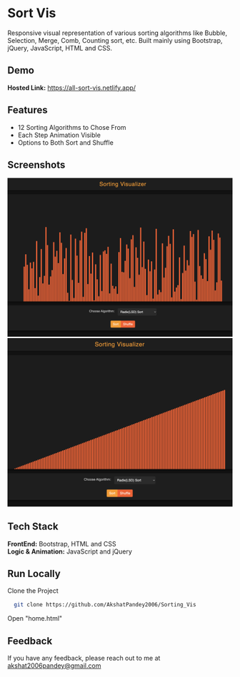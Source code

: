 
# Sort Vis

Responsive visual representation of various sorting algorithms like Bubble, Selection, Merge, Comb, Counting sort, etc. Built mainly using Bootstrap, jQuery, JavaScript, HTML and CSS.

## Demo

**Hosted Link:** https://all-sort-vis.netlify.app/  


## Features

- 12 Sorting Algorithms to Chose From
- Each Step Animation Visible
- Options to Both Sort and Shuffle


## Screenshots

![App Screenshot](./Sort_it_1.png)
![App Screenshot](./Sort_it_2.png)

## Tech Stack

**FrontEnd:** Bootstrap, HTML and CSS    
**Logic & Animation:** JavaScript and jQuery


## Run Locally

Clone the Project

```bash
  git clone https://github.com/AkshatPandey2006/Sorting_Vis
```

Open "home.html"




## Feedback

If you have any feedback, please reach out to me at akshat2006pandey@gmail.com

